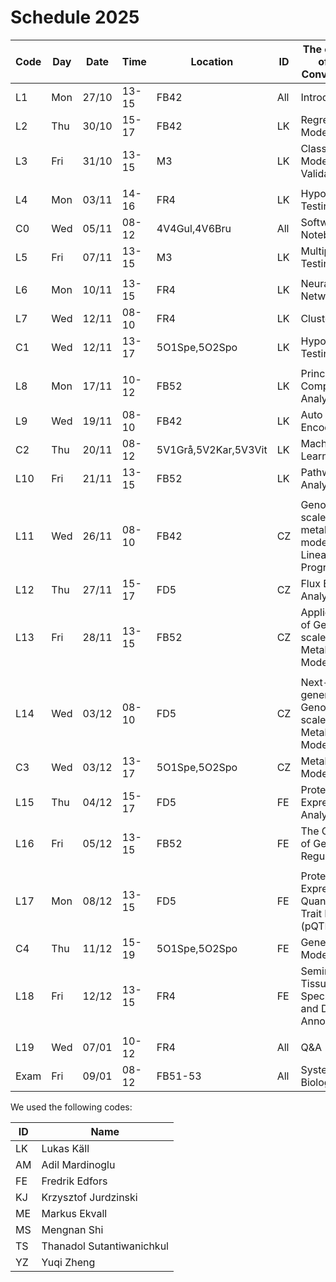 # Schedule 2025

| Code | Day | Date | Time | Location | ID | The content of the Convocation |
|------|-----|------|------|----------|----|---------------------------------|
| L1 | Mon | 27/10 | 13-15 | FB42 | All | Introduction |
| L2 | Thu | 30/10 | 15-17 | FB42 | LK | Regression Models |
| L3 | Fri | 31/10 | 13-15 | M3 | LK | Classification Models;   Validation |
| |  |  |  |  |  |  |
| L4 | Mon | 03/11 | 14-16 | FR4 | LK | Hypothesis Testing |
| C0 | Wed | 05/11 | 08-12 | 4V4Gul,4V6Bru | All | Software and Notebooks |
| L5 | Fri | 07/11 | 13-15 | M3 | LK | Multiple Testing |
| | | | | | | |
| L6 | Mon | 10/11 | 13-15 | FR4 | LK | Neural Networks |
| L7 | Wed | 12/11 | 08-10 | FR4 | LK | Clustering |
| C1 | Wed | 12/11 | 13-17 | 5O1Spe,5O2Spo | LK | Hypothesis Testing |
| | | | | | | |
| L8 | Mon | 17/11 | 10-12 | FB52 | LK | Principal Component Analysis |
| L9 | Wed | 19/11 | 08-10 | FB42 | LK | Auto Encoders |
| C2 | Thu | 20/11 | 08-12 | 5V1Grå,5V2Kar,5V3Vit| LK | Machine Learning |
| L10 | Fri | 21/11 | 13-15 | FB52 | LK | Pathway Analysis |
| | | | | | | |
| L11 | Wed | 26/11 | 08-10 | FB42 | CZ | Genome-scale metabolic models and Linear Programming |
| L12 | Thu | 27/11 | 15-17 | FD5 | CZ | Flux Balance Analysis |
| L13 | Fri | 28/11 | 13-15 | FB52 | CZ | Application of Genome-scale Metabolic Models |
| | | | | | | |
| L14 | Wed | 03/12 | 08-10 | FD5 | CZ | Next-generation Genome-scale Metabolic Modeling |
| C3 | Wed | 03/12 | 13-17 | 5O1Spe,5O2Spo | CZ | Metabolic Modelling |
| L15 | Thu | 04/12 | 15-17 | FD5 | FE | Protein Expression Analysis |
| L16 | Fri | 05/12 | 13-15 | FB52 | FE | The Concept of Gene Regulation |
| | | | | | | |
| L17 | Mon | 08/12 | 13-15 | FD5 | FE | Protein Expression Quantitative Trait Loci (pQTL) |
| C4 | Thu | 11/12 | 15-19 | 5O1Spe,5O2Spo | FE | Gene Modelling |
| L18 | Fri | 12/12 | 13-15 | FR4 | FE | Seminar: Tissue Specificity and Data Annotation |
| | | | | | | |
| L19 | Wed | 07/01 | 10-12 | FR4 | All | Q&A |
| Exam | Fri | 09/01 | 08-12 | FB51-53 | All | Systems Biology |

We used the following codes:

 | ID | Name |
 |----|------|
 | LK | Lukas Käll |
 | AM | Adil Mardinoglu |
 | FE | Fredrik Edfors |
 | KJ | Krzysztof Jurdzinski |
 | ME | Markus Ekvall |
 | MS | Mengnan Shi |
 | TS | Thanadol Sutantiwanichkul |
 | YZ | Yuqi Zheng |
